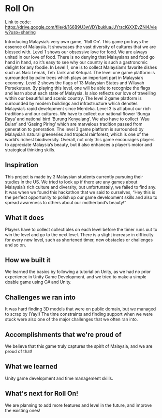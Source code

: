 # Roll On
 
Link to code: https://drive.google.com/file/d/166B9U3wVDYbukluaJJYrsclGXXEyZNl4/view?usp=sharing

Introducing Malaysia’s very own game, ‘Roll On’. This game portrays the essence of Malaysia. It showcases the vast diversity of cultures that we are blessed with. Level 1 shows our obsessive love for food. We are always united in our love of food. There is no denying that Malaysians and food go hand in hand, so it’s easy to see why our country is such a gastronomic delight for any foodie. In Level 1, one is to collect Malaysian’s favorite dishes such as Nasi Lemak, Teh Tarik and Ketupat. The level one game platform is surrounded by palm trees which plays an important part in Malaysia’s economy. Level 2 shows the flags of 13 Malaysian States and Wilayah Persekutuan. By playing this level, one will be able to recognize the flags and learn about each state of Malaysia. Is also reflects our love of travelling within our beautiful and scenic country. The level 2 game platform is surrounded by modern buildings and infrastructure which denotes Malaysia’s rapid development since Merdeka. Level 3 is all about our rich traditions and our cultures. We have to collect our national flower ‘Bunga Raya’ and national bird ‘Burung Kenyalang’. We also have to collect ‘Wau Bulan’ and ‘Gasing Piring’ which are marvelous tradition passed from generation to generation. The level 3 game platform is surrounded by Malaysia’s natural greeneries and tropical rainforest, which is one of the world’s richest biodiversity. Overall, not only this game encourages players to appreciate Malaysia’s beauty, but it also enhances a player’s motor and strategical thinking skills.

## Inspiration
This project is made by 3 Malaysian students currently pursuing their studies in the US. We tried to look up if there are any games about Malaysia’s rich culture and diversity, but unfortunately, we failed to find any. It was when we found this hackathon that we said to ourselves, “Hey this is the perfect opportunity to polish up our game development skills and also to spread awareness to others about our motherland’s beauty!”

## What it does
Players have to collect collectibles on each level before the timer runs out to win the level and go to the next level. There is a slight increase in difficulty for every new level, such as shortened timer, new obstacles or challenges and so on.

## How we built it
We learned the basics by following a tutorial on Unity, as we had no prior experience in Unity Game Development, and we tried to make a simple doable game using C# and Unity.

## Challenges we ran into
It was hard finding 3D models that were on public domain, but we managed to scrap by (Yay!) The time constraints and finding support when we were stuck were also one of the major challenges that we often ran into.

## Accomplishments that we're proud of
We believe that this game truly captures the spirit of Malaysia, and we are proud of that!

## What we learned
Unity game development and time management skills.

## What's next for Roll On!
We are planning to add more features and level in the future, and improve the existing ones!
